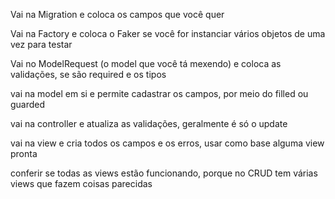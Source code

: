 Vai na Migration e coloca os campos que você quer

Vai na Factory e coloca o Faker se você for instanciar vários objetos de uma vez para testar

Vai no ModelRequest (o model que você tá mexendo)
e coloca as validações, se são required e os tipos

vai na model em si e permite cadastrar os campos, por meio do filled ou guarded

vai na controller e atualiza as validações, geralmente é só o update

vai na view e cria todos os campos e os erros, usar como base alguma view pronta

conferir se todas as views estão funcionando, porque no CRUD tem várias views que fazem coisas parecidas